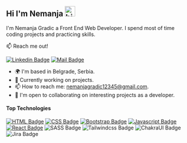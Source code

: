 ## Hi I'm Nemanja <img src="https://user-images.githubusercontent.com/1303154/88677602-1635ba80-d120-11ea-84d8-d263ba5fc3c0.gif" width="28px" height="28px" alt="hi">

I'm Nemanja Gradic a Front End Web Developer. I spend most of time coding projects and practicing skills.

:mailbox: Reach me out!

[![Linkedin Badge](https://img.shields.io/badge/-Nemanja-0e76a8?style=flat&labelColor=0e76a8&logo=linkedin&logoColor=white)](https://www.linkedin.com/in/nemanja-gradic-33230b1bb/)
[![Mail Badge](https://img.shields.io/badge/-NemanjaEmail-c0392b?style=flat&labelColor=c0392b&logo=gmail&logoColor=white)](mailto:nemanjagradic12345@gmail.com)

<!-- TODO: Add last video link -->

- 🌍 I'm based in Belgrade, Serbia.
- 🧠 Currently working on projects.
- 📫 How to reach me: nemanjagradic12345@gmail.com.
- 🤝 I'm open to collaborating on interesting projects as a developer.

#### Top Technologies

<!-- TODO: Make technologies links takes you to repositories -->

[![HTML Badge](https://img.shields.io/badge/-HTML-ff8400?style=for-the-badge&labelColor=black&logo=html5)](#)
[![CSS Badge](https://img.shields.io/badge/-CSS-007acc?style=for-the-badge&labelColor=black&logo=css3&logoColor=007acc)](#)
[![Bootstrap Badge](https://img.shields.io/badge/-Bootstrap-8800ff?style=for-the-badge&labelColor=black&logo=bootstrap&logoColor=8800ff)](#)
[![Javascript Badge](https://img.shields.io/badge/-Javascript-F0DB4F?style=for-the-badge&labelColor=black&logo=javascript&logoColor=F0DB4F)](#)
[![React Badge](https://img.shields.io/badge/-React-red?style=for-the-badge&labelColor=white&logo=react&logoColor=red)](#)
![SASS Badge](https://img.shields.io/badge/Sass-purple?style=for-the-badge&logo=sass&logoColor=purple&labelColor=white)
![Tailwindcss Badge](https://img.shields.io/badge/Tailwind-turquoise?style=for-the-badge&logo=Tailwindcss&logoColor=turquoise&labelColor=white)
![ChakraUI Badge](https://img.shields.io/badge/Chakra%20ui-%23000?style=for-the-badge&logo=chakraui&labelColor=black&color=lightblue)
![Jira Badge](https://img.shields.io/badge/Jira-blue?style=for-the-badge&logo=jira&logoColor=blue&labelColor=white)


